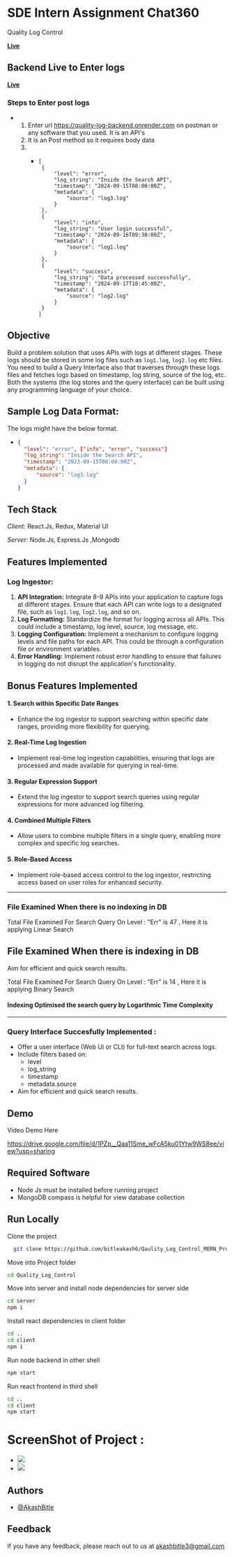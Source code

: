 # SDE Intern Assignment Chat360
Quality Log Control

[**Live**](https://logcontrolsoftware.netlify.app/)

## Backend Live to Enter logs
[**Live**](https://quality-log-backend.onrender.com)

### Steps to Enter post logs
- 1. Enter url https://quality-log-backend.onrender.com on postman or any software that you used. It is an API's
  2. It is an Post method so it requires body data
  3. - ```josn
       [
	    {
	        "level": "error",
	        "log_string": "Inside the Search API",
	        "timestamp": "2024-09-15T08:00:00Z",
	        "metadata": {
	            "source": "log3.log"
	        }
	    },
	    {
	        "level": "info",
	        "log_string": "User login successful",
	        "timestamp": "2024-09-16T09:30:00Z",
	        "metadata": {
	            "source": "log1.log"
	        }
	    },
	    {
	        "level": "success",
	        "log_string": "Data processed successfully",
	        "timestamp": "2024-09-17T10:45:00Z",
	        "metadata": {
	            "source": "log2.log"
	        }
	    }
       ]

## Objective

Build a problem solution that uses APIs with logs at different stages. These logs should be stored in some log files such as `log1.log`, `log2.log` etc files. 
You need to build a Query Interface also that traverses through these logs files and fetches logs based on timestamp, log string, source of the log, etc.
Both the systems (the log stores and the query interface) can be built using any programming language of your choice.

## Sample Log Data Format:

The logs might have the below format.

-
  ```json
  {
	"level": "error", ["info", "error", "success"]
	"log_string": "Inside the Search API",
	"timestamp": "2023-09-15T08:00:00Z",    
    "metadata": {
        "source": "log3.log"
    }
  }


## Tech Stack

*Client:* React.Js, Redux, Material UI

*Server:* Node.Js, Express.Js ,Mongodb

## Features Implemented

### Log Ingestor:

1. **API Integration:** Integrate 8-9 APIs into your application to capture logs at different stages. Ensure that each API can write logs to a designated file, such as `log1.log`, `log2.log`, and so on.
2. **Log Formatting:** Standardize the format for logging across all APIs. This could include a timestamp, log level, source, log message, etc.
3. **Logging Configuration:** Implement a mechanism to configure logging levels and file paths for each API. This could be through a configuration file or environment variables.
4. **Error Handling:** Implement robust error handling to ensure that failures in logging do not disrupt the application's functionality.

## Bonus Features Implemented

#### 1. Search within Specific Date Ranges

- Enhance the log ingestor to support searching within specific date ranges, providing more flexibility for querying.

#### 2. Real-Time Log Ingestion

- Implement real-time log ingestion capabilities, ensuring that logs are processed and made available for querying in real-time.

#### 3. Regular Expression Support

- Extend the log ingestor to support search queries using regular expressions for more advanced log filtering.

#### 4. Combined Multiple Filters

- Allow users to combine multiple filters in a single query, enabling more complex and specific log searches.

#### 5. Role-Based Access

- Implement role-based access control to the log ingestor, restricting access based on user roles for enhanced security.

---

### File Examined When there is no indexing in DB

Total File Examined For Search Query On Level : "Err" is 47 , Here it is applying Linear Search

## File Examined When there is indexing in DB
Aim for efficient and quick search results.

Total File Examined For Search Query On Level : “Err” is 14 , Here it is applying Binary Search

#### Indexing Optimised the search query by Logarthmic Time Complexity

---

### Query Interface Succesfully Implemented : 

- Offer a user interface (Web UI or CLI) for full-text search across logs.
- Include filters based on:
    - level
    - log_string
    - timestamp
    - metadata.source
- Aim for efficient and quick search results.
  
## Demo

Video Demo Here

https://drive.google.com/file/d/1PZp__Qaa11Sme_wFcA5ku01Ytw9WS8ee/view?usp=sharing

## Required Software

- Node Js must be installed before running project
- MongoDB compass is helpful for view database collection

## Run Locally

Clone the project

```bash
  git clone https://github.com/bitleakash6/Qaulity_Log_Control_MERN_Project.git
```

Move into Project folder

```bash
cd Quality_Log_Control
```

Move into server and install node dependencies for server side

```bash
cd server
npm i
```

Install react dependencies in client folder

```bash
cd ..
cd client
npm i
```

Run node backend in other shell

```bash
npm start
```

Run react frontend in third shell

```bash
cd ..
cd client
npm start
```

# ScreenShot of Project :

- <img src="https://github.com/bitleakash6/Qaulity_Log_Control_MERN_Project/blob/main/images/SDE_Intern-ss%20Chat360.png">

- <img src="https://github.com/bitleakash6/Qaulity_Log_Control_MERN_Project/blob/main/images/SDE_Intern-ss1%20Chat360.png">


## Authors

- [@AkashBitle](https://github.com/bitleakash6)

## Feedback

If you have any feedback, please reach out to us at akashbitle3@gmail.com
